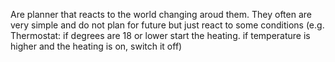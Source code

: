 Are planner that reacts to the world changing aroud them. They often are very simple and do not plan for future but just react to some conditions (e.g. Thermostat: if degrees are 18 or lower start the heating. if temperature is higher and the heating is on, switch it off)